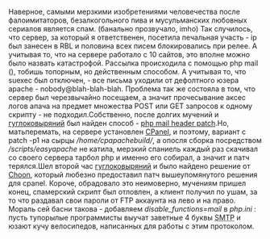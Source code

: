 Наверное, самыми мерзкими изобретениями человечества после фалоимитаторов, безалкогольного пива и мусульманских любовных сериалов является спам. (банально прозвучало, imho) Так случилось, что сервер, за который я ответственен, посетила печальная участь - ip был занесен в RBL и половина всех писем блокировались при релее. А учитывая то, что на сервере работало с 10 сайтов, это вполне можно было назвать катастрофой. Рассылка происходила с помощью php mail (), тобишь топорным, но действенным способом. А учитывая то, что suexec был отключен, - все письма уходили от дефолтного юзера apache - nobody@blah-blah-blah. Проблема так же состояла в том, что сервер был черезвычайно посещаем, а значит прочесывание аксес логов апача на предмет множества POST или GET запросов к одному скрипту - не подходил.Собственно, после долгих мучений и <a href="http://google.com">гуглоковыряний</a> был найден способ - <a href="http://www.lancs.ac.uk/~steveb/patches/php-mail-header-patch/">php mail header patch</a>.Но, матьперемать, на сервере установлен <a href="http://cpanel.net">СPanel</a>, и поэтому, вариант с patch -p1 на сырцы <em>/home/cpapachebuild/</em>, а опосля сборка посредством <em>/scripts/easyapache</em> не катила, мерзкий спаниель каждый раз скачивал со своего сервера тарбол php и именно его собирал, а значит и патч терялся.Шел второй час <a href="http://google.com">гуглоковыряний</a> и было найдено решение от <a href="http://choon.net/php-mail-header.php">Choon</a>, который любезно предоставил патч вышеупомянутого решения для cpanel. Короче, обрадовало это неимоверно, мучениям пришел конец, спамерский скрипт был отловлен, а клиент получил по ушам, за то что раздавал свои пароли от FTP аккаунта на лево и на право. Мораль сей басни такова - добавляем <em>disable_functions=mail</em> в <em>php.ini</em> : пусть тупорылые программисты выучат заветные 4 буквы <abbr title="Simple Mail Transfer Protocol">SMTP</abbr> и юзают кучу велосипедов, написанных для работы с этим протоколом. 